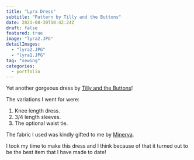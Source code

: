 ```yaml
---
title: "Lyra Dress"
subtitle: "Pattern by Tilly and the Buttons"
date: 2021-08-30T10:42:24Z
draft: false
featured: true
image: "lyra2.JPG"
detailImages:
  - "lyra2.JPG"
  - "lyra1.JPG"
tag: "sewing"
categories:
  - portfolio
---
```



Yet another gorgeous dress by [Tilly and the Buttons](https://www.instagram.com/tillybuttons)! 

The variations I went for were:
1) Knee length dress.
2) 3/4 length sleeves.
3) The optional waist tie.

The fabric I used was kindly gifted to me by [Minerva](https://minerva.com).    

I took my time to make this dress and I think because of that it turned out to be the best item that I have made to date!
